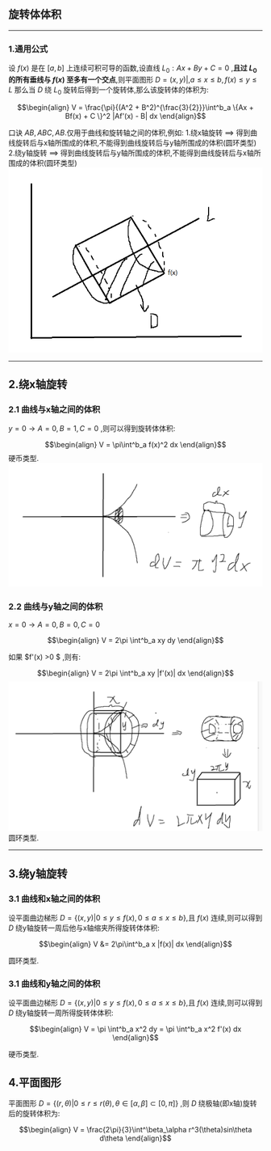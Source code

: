 ## 旋转体体积

---
### 1.通用公式
设 $f(x)$ 是在 $[a,b]$ 上连续可积可导的函数,设直线 $L_0 : Ax + By +C = 0$ ,**且过 $L_0$ 的所有垂线与 $f(x)$ 至多有一个交点**,则平面图形 $D={(x,y)|,a\leq x \leq b , f(x)\leq y \leq L}$ 那么当 $D$ 绕 $L_0$ 旋转后得到一个旋转体,那么该旋转体的体积为:

$$\begin{align}
    V = \frac{\pi}{(A^2 + B^2)^{\frac{3}{2}}}\int^b_a \{Ax + Bf(x)  + C \}^2 |Af'(x) - B| dx
\end{align}$$

口诀 $AB,ABC,AB$.仅用于曲线和旋转轴之间的体积,例如:
1.绕x轴旋转 ==> 得到曲线旋转后与x轴所围成的体积,不能得到曲线旋转后与y轴所围成的体积(圆环类型)
2.绕y轴旋转 ==> 得到曲线旋转后与y轴所围成的体积,不能得到曲线旋转后与x轴所围成的体积(圆环类型)
![Alt text](image.png)

---
## 2.绕x轴旋转
### 2.1 曲线与x轴之间的体积
$y = 0 \rightarrow  A = 0,B = 1,C = 0$ ,则可以得到旋转体体积:

$$\begin{align}
    V = \pi\int^b_a f(x)^2 dx
\end{align}$$
硬币类型.
![Alt text](image1.png)

### 2.2 曲线与y轴之间的体积
$x = 0\rightarrow A = 0 , B = 0,C = 0$

$$\begin{align}
    V = 2\pi \int^b_a  xy dy
\end{align}$$

如果 $f'(x) >0 $ ,则有:

$$\begin{align}
    V = 2\pi \int^b_a xy |f'(x)| dx
\end{align}$$
![Alt text](image2.png)
圆环类型.



---
## 3.绕y轴旋转
### 3.1 曲线和x轴之间的体积
设平面曲边梯形 $D = \{(x,y)|0\leq y \leq f(x),0\leq a \leq x \leq b \}$,且 $f(x)$ 连续,则可以得到 $D$ 绕y轴旋转一周后他与x轴缩夹所得旋转体体积:

$$\begin{align}
    V &= 2\pi\int^b_a x |f(x)| dx
\end{align}$$

圆环类型.



### 3.1 曲线和y轴之间的体积
设平面曲边梯形 $D = \{(x,y)|0\leq y \leq f(x),0\leq a \leq x \leq b \}$,且 $f(x)$ 连续,则可以得到 $D$ 绕y轴旋转一周所得旋转体体积:

$$\begin{align}
    V = \pi \int^b_a  x^2 dy = \pi \int^b_a  x^2 f'(x) dx
\end{align}$$

硬币类型.


## 4.平面图形
平面图形 $D = \{(r,\theta)| 0\leq r \leq r(\theta) , \theta \in[\alpha,\beta] \subset [0,\pi] \}$ ,则 $D$ 绕极轴(即x轴)旋转后的旋转体积为:

$$\begin{align}
    V = \frac{2\pi}{3}\int^\beta_\alpha r^3(\theta)sin\theta d\theta
\end{align}$$




